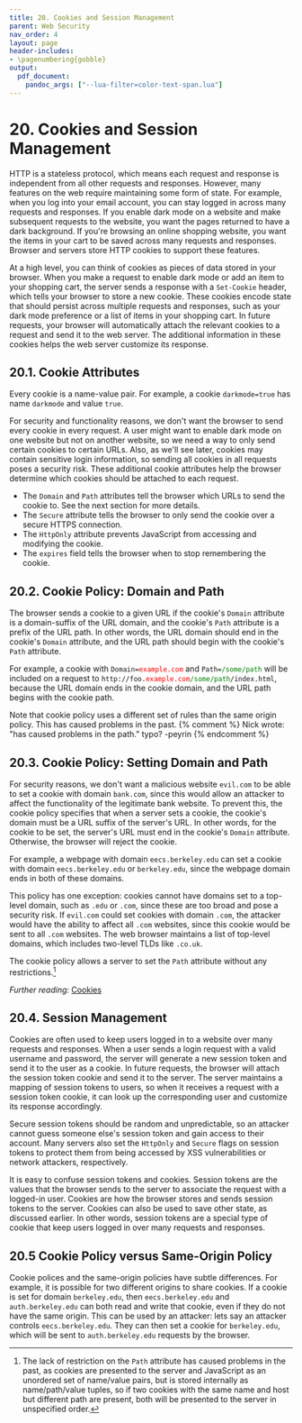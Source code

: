 ```yaml
---
title: 20. Cookies and Session Management
parent: Web Security
nav_order: 4
layout: page
header-includes:
- \pagenumbering{gobble}
output:
  pdf_document:
    pandoc_args: ["--lua-filter=color-text-span.lua"]
---
```


# 20. Cookies and Session Management

HTTP is a stateless protocol, which means each request and response is independent from all other requests and responses. However, many features on the web require maintaining some form of state. For example, when you log into your email account, you can stay logged in across many requests and responses. If you enable dark mode on a website and make subsequent requests to the website, you want the pages returned to have a dark background. If you're browsing an online shopping website, you want the items in your cart to be saved across many requests and responses. Browser and servers store HTTP cookies to support these features.

At a high level, you can think of cookies as pieces of data stored in your browser. When you make a request to enable dark mode or add an item to your shopping cart, the server sends a response with a `Set-Cookie` header, which tells your browser to store a new cookie. These cookies encode state that should persist across multiple requests and responses, such as your dark mode preference or a list of items in your shopping cart. In future requests, your browser will automatically attach the relevant cookies to a request and send it to the web server. The additional information in these cookies helps the web server customize its response.

## 20.1. Cookie Attributes

Every cookie is a name-value pair. For example, a cookie `darkmode=true` has name `darkmode` and value `true`.

For security and functionality reasons, we don't want the browser to send every cookie in every request. A user might want to enable dark mode on one website but not on another website, so we need a way to only send certain cookies to certain URLs. Also, as we'll see later, cookies may contain sensitive login information, so sending all cookies in all requests poses a security risk. These additional cookie attributes help the browser determine which cookies should be attached to each request.

- The `Domain` and `Path` attributes tell the browser which URLs to send the cookie to. See the next section for more details.
- The `Secure` attribute tells the browser to only send the cookie over a secure HTTPS connection.
- The `HttpOnly` attribute prevents JavaScript from accessing and modifying the cookie.
- The `expires` field tells the browser when to stop remembering the cookie.

## 20.2. Cookie Policy: Domain and Path

The browser sends a cookie to a given URL if the cookie's `Domain` attribute is a domain-suffix of the URL domain, and the cookie's `Path` attribute is a prefix of the URL path. In other words, the URL domain should end in the cookie's `Domain` attribute, and the URL path should begin with the cookie's `Path` attribute.

For example, a cookie with <code>Domain=<span style="color:red">example.com</span></code> and <code>Path=<span style="color:green">/some/path</span></code> will be included on a request to <code>http://foo.<span style="color:red">example.com</span><span style="color:green">/some/path</span>/index.html</code>, because the URL domain ends in the cookie domain, and the URL path begins with the cookie path.

Note that cookie policy uses a different set of rules than the same origin policy. This has caused problems in the past. {% comment %} Nick wrote: "has caused problems in the path." typo? -peyrin {% endcomment %}

## 20.3. Cookie Policy: Setting Domain and Path

For security reasons, we don't want a malicious website `evil.com` to be able to set a cookie with domain `bank.com`, since this would allow an attacker to affect the functionality of the legitimate bank website. To prevent this, the cookie policy specifies that when a server sets a cookie, the cookie's domain must be a URL suffix of the server's URL. In other words, for the cookie to be set, the server's URL must end in the cookie's `Domain` attribute. Otherwise, the browser will reject the cookie.

For example, a webpage with domain `eecs.berkeley.edu` can set a cookie with domain `eecs.berkeley.edu` or `berkeley.edu`, since the webpage domain ends in both of these domains.

This policy has one exception: cookies cannot have domains set to a top-level domain, such as `.edu` or `.com`, since these are too broad and pose a security risk. If `evil.com` could set cookies with domain `.com`, the attacker would have the ability to affect all `.com` websites, since this cookie would be sent to all `.com` websites. The web browser maintains a list of top-level domains, which includes two-level TLDs like `.co.uk`.

The cookie policy allows a server to set the `Path` attribute without any restrictions.[^1]

_Further reading:_ [Cookies](https://developer.mozilla.org/en-US/docs/Web/HTTP/Cookies)

## 20.4. Session Management

Cookies are often used to keep users logged in to a website over many requests and responses. When a user sends a login request with a valid username and password, the server will generate a new session token and send it to the user as a cookie. In future requests, the browser will attach the session token cookie and send it to the server. The server maintains a mapping of session tokens to users, so when it receives a request with a session token cookie, it can look up the corresponding user and customize its response accordingly.

Secure session tokens should be random and unpredictable, so an attacker cannot guess someone else's session token and gain access to their account. Many servers also set the `HttpOnly` and `Secure` flags on session tokens to protect them from being accessed by XSS vulnerabilities or network attackers, respectively.

It is easy to confuse session tokens and cookies. Session tokens are the values that the browser sends to the server to associate the request with a logged-in user. Cookies are how the browser stores and sends session tokens to the server. Cookies can also be used to save other state, as discussed earlier. In other words, session tokens are a special type of cookie that keep users logged in over many requests and responses.

[^1]: The lack of restriction on the `Path` attribute has caused problems in the past, as cookies are presented to the server and JavaScript as an unordered set of name/value pairs, but is stored internally as name/path/value tuples, so if two cookies with the same name and host but different path are present, both will be presented to the server in unspecified order.


## 20.5 Cookie Policy versus Same-Origin Policy

Cookie polices and the same-origin policies have subtle differences. For example, it is possible for two different origins to share cookies. If a cookie is set for domain `berkeley.edu`, then `eecs.berkeley.edu` and `auth.berkeley.edu` can both read and write that cookie, even if they do not have the same origin. This can be used by an attacker: lets say an attacker controls `eecs.berkeley.edu`. They can then set a cookie for `berkeley.edu`, which will be sent to `auth.berkeley.edu` requests by the browser. 
